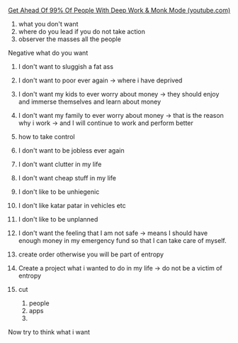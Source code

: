 [Get Ahead Of 99% Of People With Deep Work & Monk Mode (youtube.com)](https://www.youtube.com/watch?v=jCIoQF6PjzM&ab_channel=DanKoe)

1. what you don't want 
2. where do you lead if you do not take action
3. observer the masses all the people 

Negative what do you want 
1. I don't want to sluggish a fat ass
2. I don't want to poor ever again -> where i have deprived 
3. I don't want my kids to ever worry about money -> they should enjoy and immerse themselves and learn about money 
4. I don't want my family to ever worry about money -> that is the reason why i work -> and I will continue to work and perform better 
6.  how to take control 
7. I don't want to be jobless ever again 
8. I don't want clutter in my life 
9. I don't want cheap stuff in my life
10. I don't like to be unhiegenic 
11. I don't like katar patar in vehicles etc 
12. I don't like to be unplanned 
13. I don't want the feeling that I am not safe -> means I should have enough money in my emergency fund so that I can take care of myself.


1. create order otherwise you will be part of entropy 
2. Create a project what i wanted to do in my life -> do not be a victim of entropy 
3. cut  
	1. people
	2. apps
	3. 


Now try to think what i want 


